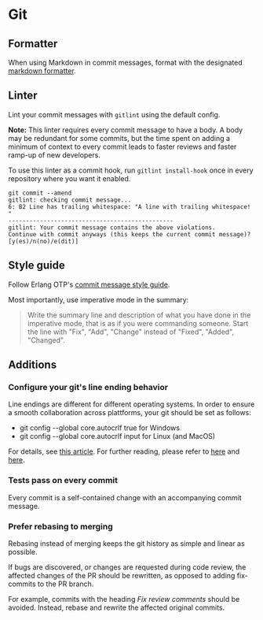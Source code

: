 # Git

## Formatter

When using Markdown in commit messages, format with the designated
[markdown formatter](../markdown/README.md#formatter).

## Linter

Lint your commit messages with `gitlint` using the default config.

**Note:** This linter requires every commit message to have a body. A body
may be redundant for some commits, but the time spent on adding a minimum
of context to every commit leads to faster reviews and faster ramp-up of
new developers.

To use this linter as a commit hook, run `gitlint install-hook` once in
every repository where you want it enabled.

```
git commit --amend
gitlint: checking commit message...
6: B2 Line has trailing whitespace: "A line with trailing whitespace!  "
-----------------------------------------------
gitlint: Your commit message contains the above violations.
Continue with commit anyways (this keeps the current commit message)? [y(es)/n(no)/e(dit)]
```

## Style guide

Follow Erlang OTP's [commit message style
guide](https://github.com/erlang/otp/wiki/writing-good-commit-messages).

Most importantly, use imperative mode in the summary:

> Write the summary line and description of what you have done in the
> imperative mode, that is as if you were commanding someone. Start the
> line with "Fix", "Add", "Change" instead of "Fixed", "Added", "Changed".

## Additions

### Configure your git's line ending behavior

Line endings are different for different operating systems. In order to
ensure a smooth collaboration across plattforms, your git should be set as follows:
- git config --global core.autocrlf true for Windows
- git config --global core.autocrlf input for Linux (and MacOS)

For details, see [this article](https://stackoverflow.com/questions/10418975/how-to-change-line-ending-settings).
For further reading, please refer to [here](https://stackoverflow.com/questions/3206843/how-line-ending-conversions-work-with-git-core-autocrlf-between-different-operat) and [here](http://web.archive.org/web/20150912185006/http://adaptivepatchwork.com:80/2012/03/01/mind-the-end-of-your-line/).

### Tests pass on every commit

Every commit is a self-contained change with an accompanying commit
message.

### Prefer rebasing to merging

Rebasing instead of merging keeps the git history as simple and linear as
possible.

If bugs are discovered, or changes are requested during code review, the
affected changes of the PR should be rewritten, as opposed to adding
fix-commits to the PR branch.

For example, commits with the heading _Fix review comments_ should be
avoided. Instead, rebase and rewrite the affected original commits.
